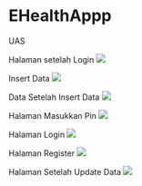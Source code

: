 # EHealthAppp
 UAS

Halaman setelah Login
<img src="https://github.com/Phooooo/EHealthAppp/blob/main/1.jpeg"> 

Insert Data
<img src="https://github.com/Phooooo/EHealthAppp/blob/main/2.jpeg"> 

Data Setelah Insert Data
<img src="https://github.com/Phooooo/EHealthAppp/blob/main/3.jpeg"> 

Halaman Masukkan Pin
<img src="https://github.com/Phooooo/EHealthAppp/blob/main/4.jpeg"> 

Halaman Login
<img src="https://github.com/Phooooo/EHealthAppp/blob/main/5.jpeg"> 

Halaman Register
<img src="https://github.com/Phooooo/EHealthAppp/blob/main/6.jpeg"> 

Halaman Setelah Update Data
<img src="https://github.com/Phooooo/EHealthAppp/blob/main/7.jpeg"> 
